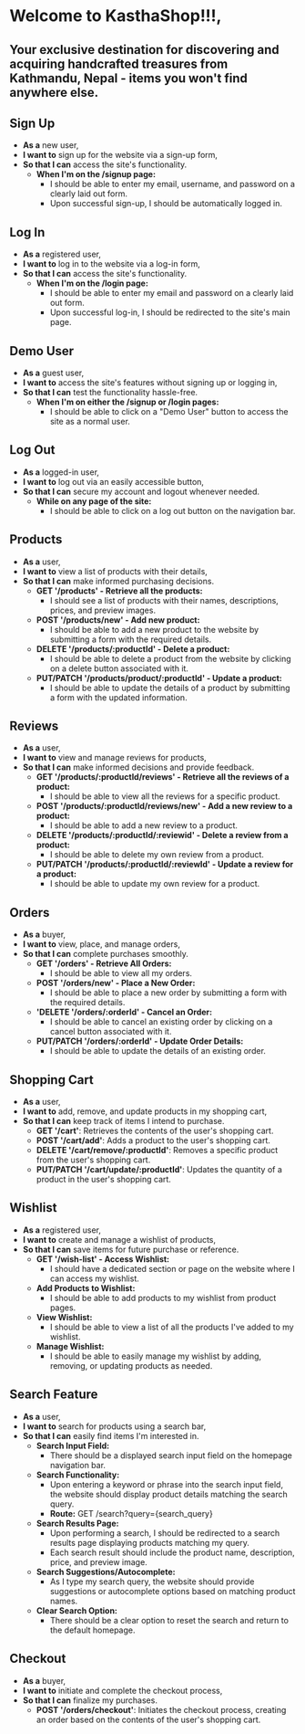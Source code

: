 # Welcome to KasthaShop!!!, 
## Your exclusive destination for discovering and acquiring handcrafted treasures from Kathmandu, Nepal - items you won't find anywhere else.

## Sign Up
- **As a** new user,
- **I want to** sign up for the website via a sign-up form,
- **So that I can** access the site's functionality.
  - **When I'm on the /signup page:**
    - I should be able to enter my email, username, and password on a clearly laid out form.
    - Upon successful sign-up, I should be automatically logged in.

## Log In
- **As a** registered user,
- **I want to** log in to the website via a log-in form,
- **So that I can** access the site's functionality.
  - **When I'm on the /login page:**
    - I should be able to enter my email and password on a clearly laid out form.
    - Upon successful log-in, I should be redirected to the site's main page.

## Demo User
- **As a** guest user,
- **I want to** access the site's features without signing up or logging in,
- **So that I can** test the functionality hassle-free.
  - **When I'm on either the /signup or /login pages:**
    - I should be able to click on a "Demo User" button to access the site as a normal user.

## Log Out
- **As a** logged-in user,
- **I want to** log out via an easily accessible button,
- **So that I can** secure my account and logout whenever needed.
  - **While on any page of the site:**
    - I should be able to click on a log out button on the navigation bar.

## Products
- **As a** user,
- **I want to** view a list of products with their details,
- **So that I can** make informed purchasing decisions.
  - **GET '/products' - Retrieve all the products:**
    - I should see a list of products with their names, descriptions, prices, and preview images.
  - **POST '/products/new' - Add new product:**
    - I should be able to add a new product to the website by submitting a form with the required details.
  - **DELETE '/products/:productId' - Delete a product:**
    - I should be able to delete a product from the website by clicking on a delete button associated with it.
  - **PUT/PATCH '/products/product/:productId' - Update a product:**
    - I should be able to update the details of a product by submitting a form with the updated information.

## Reviews
- **As a** user,
- **I want to** view and manage reviews for products,
- **So that I can** make informed decisions and provide feedback.
  - **GET '/products/:productId/reviews' - Retrieve all the reviews of a product:**
    - I should be able to view all the reviews for a specific product.
  - **POST '/products/:productId/reviews/new' - Add a new review to a product:**
    - I should be able to add a new review to a product.
  - **DELETE '/products/:productId/:reviewid' - Delete a review from a product:**
    - I should be able to delete my own review from a product.
  - **PUT/PATCH '/products/:productId/:reviewId' - Update a review for a product:**
    - I should be able to update my own review for a product.

## Orders
- **As a** buyer,
- **I want to** view, place, and manage orders,
- **So that I can** complete purchases smoothly.
  - **GET '/orders' - Retrieve All Orders:**
    - I should be able to view all my orders.
  - **POST '/orders/new' - Place a New Order:**
    - I should be able to place a new order by submitting a form with the required details.
  - **'DELETE '/orders/:orderId' - Cancel an Order:**
    - I should be able to cancel an existing order by clicking on a cancel button associated with it.
  - **PUT/PATCH '/orders/:orderId' - Update Order Details:**
    - I should be able to update the details of an existing order.

## Shopping Cart
- **As a** user,
- **I want to** add, remove, and update products in my shopping cart,
- **So that I can** keep track of items I intend to purchase.
  - **GET '/cart'**: Retrieves the contents of the user's shopping cart.
  - **POST '/cart/add'**: Adds a product to the user's shopping cart.
  - **DELETE '/cart/remove/:productId'**: Removes a specific product from the user's shopping cart.
  - **PUT/PATCH '/cart/update/:productId'**: Updates the quantity of a product in the user's shopping cart.

## Wishlist
- **As a** registered user,
- **I want to** create and manage a wishlist of products,
- **So that I can** save items for future purchase or reference.
  - **GET '/wish-list' - Access Wishlist:**
    - I should have a dedicated section or page on the website where I can access my wishlist.
  - **Add Products to Wishlist:**
    - I should be able to add products to my wishlist from product pages.
  - **View Wishlist:**
    - I should be able to view a list of all the products I've added to my wishlist.
  - **Manage Wishlist:**
    - I should be able to easily manage my wishlist by adding, removing, or updating products as needed.

## Search Feature
- **As a** user,
- **I want to** search for products using a search bar,
- **So that I can** easily find items I'm interested in.
  - **Search Input Field:**
    - There should be a displayed search input field on the homepage navigation bar.
  - **Search Functionality:**
    - Upon entering a keyword or phrase into the search input field, the website should display product details matching the search query.
    - **Route:** GET /search?query={search_query}
  - **Search Results Page:**
    - Upon performing a search, I should be redirected to a search results page displaying products matching my query.
    - Each search result should include the product name, description, price, and preview image.
  - **Search Suggestions/Autocomplete:**
    - As I type my search query, the website should provide suggestions or autocomplete options based on matching product names.
  - **Clear Search Option:**
    - There should be a clear option to reset the search and return to the default homepage.

## Checkout
- **As a** buyer,
- **I want to** initiate and complete the checkout process,
- **So that I can** finalize my purchases.
  - **POST '/orders/checkout'**: Initiates the checkout process, creating an order based on the contents of the user's shopping cart.
